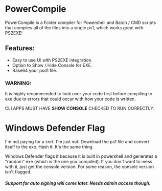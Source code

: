 # PowerCompile
PowerCompile is a Folder compiler for Powershell and Batch / CMD scripts that compiles all of the files into a single ps1, which works great with PS2EXE!

## Features:

- Easy to use UI with PS2EXE integration.
- Option to Show / Hide Console for EXE.
- Base64 your psd1 file.

### WARNING:
It is highly recommended to look over your code first before compiling to exe due to errors that could occur with how your code is written.

CLI APPS MUST HAVE **SHOW CONSOLE** CHECKED TO RUN CORRECTLY.


# Windows Defender Flag
I'm not paying for a cert. I'm just not. Download the ps1 file and convert itself to the exe. Hash it. It's the same thing.

Windows Defender flags it because it is built in powershell and generates a "random" exe (which is the one you compiled). If you don't want to mess with it, just get the console version. For some reason, the console version isn't flagged.

##### Support for auto signing will come later. Needs admin access though.
